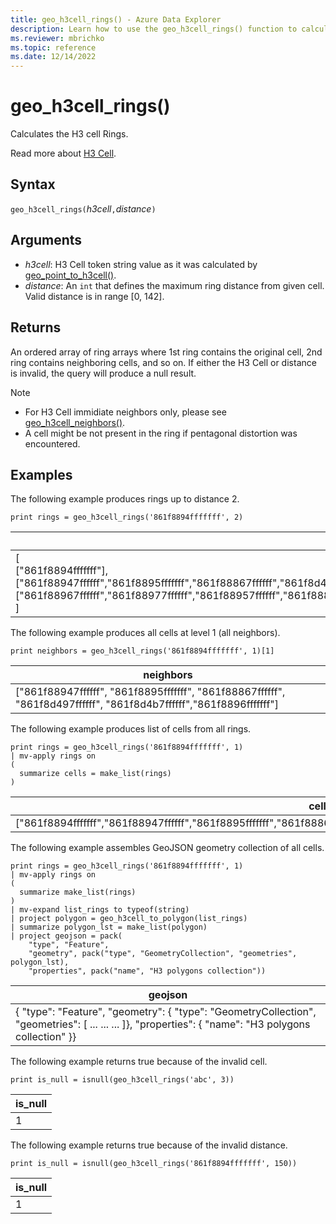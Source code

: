 ```yaml
---
title: geo_h3cell_rings() - Azure Data Explorer
description: Learn how to use the geo_h3cell_rings() function to calculate the H3 cell rings.
ms.reviewer: mbrichko
ms.topic: reference
ms.date: 12/14/2022
---
```

# geo_h3cell_rings()

Calculates the H3 cell Rings.

Read more about [H3 Cell](https://eng.uber.com/h3/).

## Syntax

`geo_h3cell_rings(`*h3cell*`,`*distance*`)`

## Arguments

* *h3cell*: H3 Cell token string value as it was calculated by [geo_point_to_h3cell()](geo-point-to-h3cell-function.md).
* *distance*: An `int` that defines the maximum ring distance from given cell. Valid distance is in range [0, 142].

## Returns

An ordered array of ring arrays where 1st ring contains the original cell, 2nd ring contains neighboring cells, and so on. If either the H3 Cell or distance is invalid, the query will produce a null result.

> [!NOTE]
>
> * For H3 Cell immidiate neighbors only, please see [geo_h3cell_neighbors()](geo-h3cell-neighbors-function.md).
> * A cell might be not present in the ring if pentagonal distortion was encountered.

## Examples

The following example produces rings up to distance 2.

<!-- csl: https://help.kusto.windows.net/Samples -->
```kusto
print rings = geo_h3cell_rings('861f8894fffffff', 2)
```

|rings|
|---|
|[<br> ["861f8894fffffff"],<br> ["861f88947ffffff","861f8895fffffff","861f88867ffffff","861f8d497ffffff","861f8d4b7ffffff","861f8896fffffff"],<br> ["861f88967ffffff","861f88977ffffff","861f88957ffffff","861f8882fffffff","861f88877ffffff","861f88847ffffff","861f8886fffffff","861f8d49fffffff","861f8d487ffffff","861f8d4a7ffffff","861f8d59fffffff","861f8d597ffffff"]<br> ]|

The following example produces all cells at level 1 (all neighbors).

<!-- csl: https://help.kusto.windows.net/Samples -->
```kusto
print neighbors = geo_h3cell_rings('861f8894fffffff', 1)[1]
```

|neighbors|
|---|
|["861f88947ffffff", "861f8895fffffff", "861f88867ffffff", "861f8d497ffffff", "861f8d4b7ffffff","861f8896fffffff"]|

The following example produces list of cells from all rings.

<!-- csl: https://help.kusto.windows.net/Samples -->
```kusto
print rings = geo_h3cell_rings('861f8894fffffff', 1)
| mv-apply rings on 
(
  summarize cells = make_list(rings)
)
```

|cells|
|---|
|["861f8894fffffff","861f88947ffffff","861f8895fffffff","861f88867ffffff","861f8d497ffffff","861f8d4b7ffffff","861f8896fffffff"]|

The following example assembles GeoJSON geometry collection of all cells.

<!-- csl: https://help.kusto.windows.net/Samples -->
```kusto
print rings = geo_h3cell_rings('861f8894fffffff', 1)
| mv-apply rings on 
(
  summarize make_list(rings)
)
| mv-expand list_rings to typeof(string)
| project polygon = geo_h3cell_to_polygon(list_rings)
| summarize polygon_lst = make_list(polygon)
| project geojson = pack(
    "type", "Feature",
    "geometry", pack("type", "GeometryCollection", "geometries", polygon_lst),
    "properties", pack("name", "H3 polygons collection"))
```

|geojson|
|---|
|{ "type": "Feature", "geometry": { "type": "GeometryCollection", "geometries": [ ... ... ... ]}, "properties": { "name": "H3 polygons collection" }}|

The following example returns true because of the invalid cell.

<!-- csl: https://help.kusto.windows.net/Samples -->
```kusto
print is_null = isnull(geo_h3cell_rings('abc', 3))
```

|is_null|
|---|
|1|

The following example returns true because of the invalid distance.

<!-- csl: net.tcp://localhost/$systemdb -->
```kusto
print is_null = isnull(geo_h3cell_rings('861f8894fffffff', 150))
```

|is_null|
|---|
|1|
